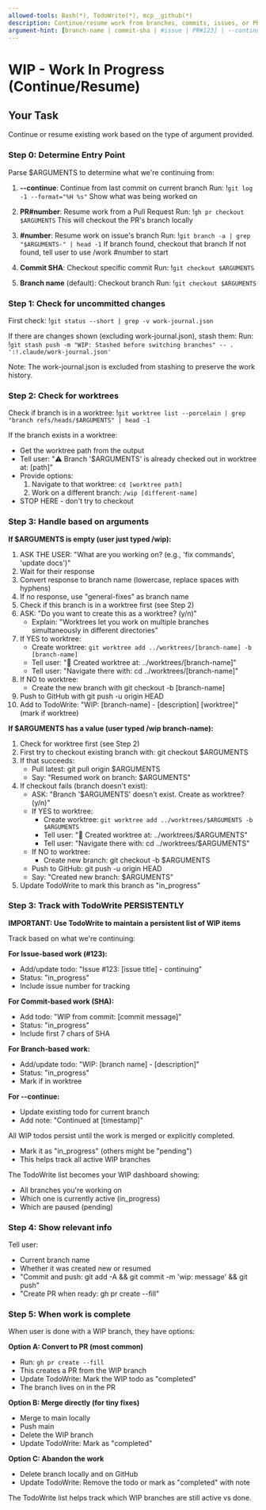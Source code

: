 ```yaml
---
allowed-tools: Bash(*), TodoWrite(*), mcp__github(*)
description: Continue/resume work from branches, commits, issues, or PRs
argument-hint: [branch-name | commit-sha | #issue | PR#123] | --continue | --list
---
```


# WIP - Work In Progress (Continue/Resume)

<!--
WHEN TO USE THIS COMMAND:
- Resuming work on EXISTING branches (most common)
- Continuing from a specific commit
- Jumping between different work in progress
- Picking up where you left off on an issue
- Continuing work from a PR
- Quick fixes that don't need issues

EXAMPLES:
/wip 150-add-authentication  - Resume work on branch
/wip abc123def              - Continue from specific commit
/wip #150                   - Resume work on issue #150
/wip PR#123                 - Continue work from PR #123
/wip --continue             - Continue from last commit on current branch
/wip fix-typo              - Quick fix without issue

PRIMARY USE: Continue/resume existing work
SECONDARY USE: Jump between different WIP items

For STARTING NEW work from an issue, use /work #123 instead!
-->

## Your Task

Continue or resume existing work based on the type of argument provided.

### Step 0: Determine Entry Point

Parse $ARGUMENTS to determine what we're continuing from:

1. **--continue**: Continue from last commit on current branch
   Run: !`git log -1 --format="%H %s"`
   Show what was being worked on

2. **PR#number**: Resume work from a Pull Request
   Run: !`gh pr checkout $ARGUMENTS`
   This will checkout the PR's branch locally

3. **#number**: Resume work on issue's branch
   Run: !`git branch -a | grep "$ARGUMENTS-" | head -1`
   If branch found, checkout that branch
   If not found, tell user to use /work #number to start

4. **Commit SHA**: Checkout specific commit
   Run: !`git checkout $ARGUMENTS`
   
5. **Branch name** (default): Checkout branch
   Run: !`git checkout $ARGUMENTS`

### Step 1: Check for uncommitted changes

First check: !`git status --short | grep -v work-journal.json`

If there are changes shown (excluding work-journal.json), stash them:
Run: !`git stash push -m "WIP: Stashed before switching branches" -- . ':!.claude/work-journal.json'`

Note: The work-journal.json is excluded from stashing to preserve the work history.

### Step 2: Check for worktrees

Check if branch is in a worktree: !`git worktree list --porcelain | grep "branch refs/heads/$ARGUMENTS" | head -1`

If the branch exists in a worktree:
- Get the worktree path from the output
- Tell user: "⚠️ Branch '$ARGUMENTS' is already checked out in worktree at: [path]"
- Provide options:
  1. Navigate to that worktree: `cd [worktree path]`
  2. Work on a different branch: `/wip [different-name]`
- STOP HERE - don't try to checkout

### Step 3: Handle based on arguments

**If $ARGUMENTS is empty (user just typed /wip):**
1. ASK THE USER: "What are you working on? (e.g., 'fix commands', 'update docs')"
2. Wait for their response
3. Convert response to branch name (lowercase, replace spaces with hyphens)
4. If no response, use "general-fixes" as branch name
5. Check if this branch is in a worktree first (see Step 2)
6. ASK: "Do you want to create this as a worktree? (y/n)"
   - Explain: "Worktrees let you work on multiple branches simultaneously in different directories"
7. If YES to worktree:
   - Create worktree: `git worktree add ../worktrees/[branch-name] -b [branch-name]`
   - Tell user: "📁 Created worktree at: ../worktrees/[branch-name]"
   - Tell user: "Navigate there with: cd ../worktrees/[branch-name]"
8. If NO to worktree:
   - Create the new branch with git checkout -b [branch-name]
9. Push to GitHub with git push -u origin HEAD
10. Add to TodoWrite: "WIP: [branch-name] - [description] [worktree]" (mark if worktree)

**If $ARGUMENTS has a value (user typed /wip branch-name):**
1. Check for worktree first (see Step 2)
2. First try to checkout existing branch with: git checkout $ARGUMENTS
3. If that succeeds:
   - Pull latest: git pull origin $ARGUMENTS
   - Say: "Resumed work on branch: $ARGUMENTS"
4. If checkout fails (branch doesn't exist):
   - ASK: "Branch '$ARGUMENTS' doesn't exist. Create as worktree? (y/n)"
   - If YES to worktree:
     - Create worktree: `git worktree add ../worktrees/$ARGUMENTS -b $ARGUMENTS`
     - Tell user: "📁 Created worktree at: ../worktrees/$ARGUMENTS"
     - Tell user: "Navigate there with: cd ../worktrees/$ARGUMENTS"
   - If NO to worktree:
     - Create new branch: git checkout -b $ARGUMENTS
   - Push to GitHub: git push -u origin HEAD
   - Say: "Created new branch: $ARGUMENTS"
5. Update TodoWrite to mark this branch as "in_progress"

### Step 3: Track with TodoWrite PERSISTENTLY

**IMPORTANT: Use TodoWrite to maintain a persistent list of WIP items**

Track based on what we're continuing:

**For Issue-based work (#123):**
- Add/update todo: "Issue #123: [issue title] - continuing"
- Status: "in_progress"
- Include issue number for tracking

**For Commit-based work (SHA):**
- Add todo: "WIP from commit: [commit message]"
- Status: "in_progress"
- Include first 7 chars of SHA

**For Branch-based work:**
- Add/update todo: "WIP: [branch name] - [description]"
- Status: "in_progress"
- Mark if in worktree

**For --continue:**
- Update existing todo for current branch
- Add note: "Continued at [timestamp]"

All WIP todos persist until the work is merged or explicitly completed.
- Mark it as "in_progress" (others might be "pending")
- This helps track all active WIP branches

The TodoWrite list becomes your WIP dashboard showing:
- All branches you're working on
- Which one is currently active (in_progress)
- Which are paused (pending)

### Step 4: Show relevant info

Tell user:
- Current branch name
- Whether it was created new or resumed
- "Commit and push: git add -A && git commit -m 'wip: message' && git push"
- "Create PR when ready: gh pr create --fill"

### Step 5: When work is complete

When user is done with a WIP branch, they have options:

**Option A: Convert to PR (most common)**
- Run: `gh pr create --fill`
- This creates a PR from the WIP branch
- Update TodoWrite: Mark the WIP todo as "completed"
- The branch lives on in the PR

**Option B: Merge directly (for tiny fixes)**
- Merge to main locally
- Push main
- Delete the WIP branch
- Update TodoWrite: Mark as "completed"

**Option C: Abandon the work**
- Delete branch locally and on GitHub
- Update TodoWrite: Remove the todo or mark as "completed" with note

The TodoWrite list helps track which WIP branches are still active vs done.
